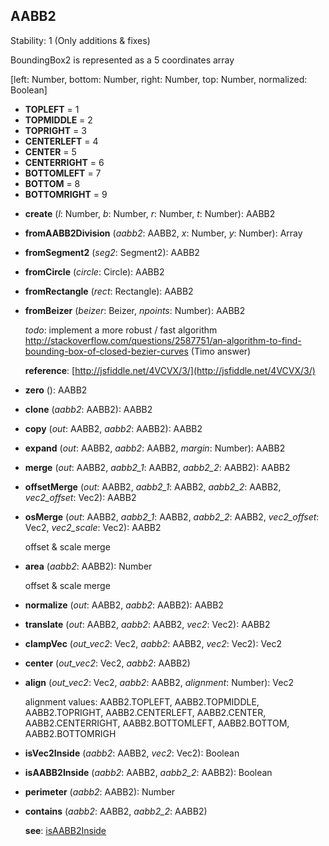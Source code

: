 <a name="AABB2"></a>
## AABB2
  Stability: 1 (Only additions & fixes)

  BoundingBox2 is represented as a 5 coordinates array

  [left: Number, bottom: Number, right: Number, top: Number, normalized: Boolean]
* **TOPLEFT** = 1
* **TOPMIDDLE** = 2
* **TOPRIGHT** = 3
* **CENTERLEFT** = 4
* **CENTER** = 5
* **CENTERRIGHT** = 6
* **BOTTOMLEFT** = 7
* **BOTTOM** = 8
* **BOTTOMRIGHT** = 9

<a name="AABB2-create"></a>
* **create** (*l*: Number, *b*: Number, *r*: Number, *t*: Number): AABB2

<a name="AABB2-fromAABB2Division"></a>
* **fromAABB2Division** (*aabb2*: AABB2, *x*: Number, *y*: Number): Array<AABB2>

<a name="AABB2-fromSegment2"></a>
* **fromSegment2** (*seg2*: Segment2): AABB2

<a name="AABB2-fromCircle"></a>
* **fromCircle** (*circle*: Circle): AABB2

<a name="AABB2-fromRectangle"></a>
* **fromRectangle** (*rect*: Rectangle): AABB2

<a name="AABB2-fromBeizer"></a>
* **fromBeizer** (*beizer*: Beizer, *npoints*: Number): AABB2

  *todo*: implement a more robust / fast algorithm http://stackoverflow.com/questions/2587751/an-algorithm-to-find-bounding-box-of-closed-bezier-curves (Timo answer)

  **reference**: [http://jsfiddle.net/4VCVX/3/](http://jsfiddle.net/4VCVX/3/)


<a name="AABB2-zero"></a>
* **zero** (): AABB2

<a name="AABB2-clone"></a>
* **clone** (*aabb2*: AABB2): AABB2

<a name="AABB2-copy"></a>
* **copy** (*out*: AABB2, *aabb2*: AABB2): AABB2

<a name="AABB2-expand"></a>
* **expand** (*out*: AABB2, *aabb2*: AABB2, *margin*: Number): AABB2

<a name="AABB2-merge"></a>
* **merge** (*out*: AABB2, *aabb2_1*: AABB2, *aabb2_2*: AABB2): AABB2

<a name="AABB2-offsetMerge"></a>
* **offsetMerge** (*out*: AABB2, *aabb2_1*: AABB2, *aabb2_2*: AABB2, *vec2_offset*: Vec2): AABB2

<a name="AABB2-osMerge"></a>
* **osMerge** (*out*: AABB2, *aabb2_1*: AABB2, *aabb2_2*: AABB2, *vec2_offset*: Vec2, *vec2_scale*: Vec2): AABB2

  offset & scale merge


<a name="AABB2-area"></a>
* **area** (*aabb2*: AABB2): Number

  offset & scale merge


<a name="AABB2-normalize"></a>
* **normalize** (*out*: AABB2, *aabb2*: AABB2): AABB2

<a name="AABB2-translate"></a>
* **translate** (*out*: AABB2, *aabb2*: AABB2, *vec2*: Vec2): AABB2

<a name="AABB2-clampVec"></a>
* **clampVec** (*out_vec2*: Vec2, *aabb2*: AABB2, *vec2*: Vec2): Vec2

<a name="AABB2-center"></a>
* **center** (*out_vec2*: Vec2, *aabb2*: AABB2)

<a name="AABB2-align"></a>
* **align** (*out_vec2*: Vec2, *aabb2*: AABB2, *alignment*: Number): Vec2

  alignment values: AABB2.TOPLEFT, AABB2.TOPMIDDLE, AABB2.TOPRIGHT, AABB2.CENTERLEFT, AABB2.CENTER, AABB2.CENTERRIGHT, AABB2.BOTTOMLEFT, AABB2.BOTTOM, AABB2.BOTTOMRIGH


<a name="AABB2-isVec2Inside"></a>
* **isVec2Inside** (*aabb2*: AABB2, *vec2*: Vec2): Boolean

<a name="AABB2-isAABB2Inside"></a>
* **isAABB2Inside** (*aabb2*: AABB2, *aabb2_2*: AABB2): Boolean

<a name="AABB2-perimeter"></a>
* **perimeter** (*aabb2*: AABB2): Number

<a name="AABB2-contains"></a>
* **contains** (*aabb2*: AABB2, *aabb2_2*: AABB2)

  **see**: [isAABB2Inside](#AABB2-isAABB2Inside)

